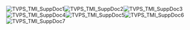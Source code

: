 ![TVPS_TMI_SuppDoc1](./SuppDoc/TVPS_TMI_SuppDoc1.svg)![TVPS_TMI_SuppDoc2](./SuppDoc/TVPS_TMI_SuppDoc2.svg)![TVPS_TMI_SuppDoc3](./SuppDoc/TVPS_TMI_SuppDoc3.svg)![TVPS_TMI_SuppDoc4](./SuppDoc/TVPS_TMI_SuppDoc4.svg)![TVPS_TMI_SuppDoc5](./SuppDoc/TVPS_TMI_SuppDoc5.svg)![TVPS_TMI_SuppDoc6](./SuppDoc/TVPS_TMI_SuppDoc6.svg)![TVPS_TMI_SuppDoc7](./SuppDoc/TVPS_TMI_SuppDoc7.svg)
